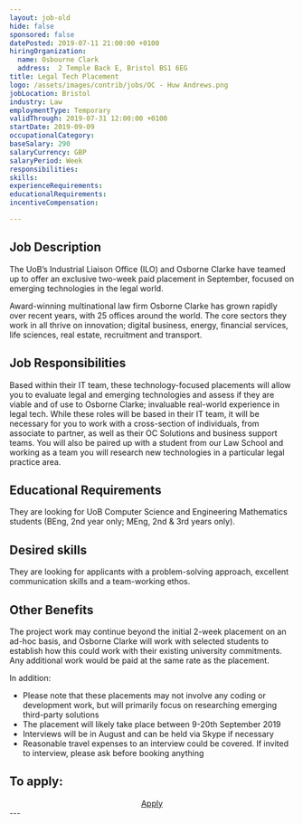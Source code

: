 ```yaml
---
layout: job-old
hide: false
sponsored: false
datePosted: 2019-07-11 21:00:00 +0100
hiringOrganization:
  name: Osbourne Clark
  address:  2 Temple Back E, Bristol BS1 6EG
title: Legal Tech Placement
logo: /assets/images/contrib/jobs/OC - Huw Andrews.png
jobLocation: Bristol
industry: Law
employmentType: Temporary
validThrough: 2019-07-31 12:00:00 +0100
startDate: 2019-09-09
occupationalCategory:
baseSalary: 290
salaryCurrency: GBP
salaryPeriod: Week
responsibilities:
skills:
experienceRequirements:
educationalRequirements:
incentiveCompensation:

---
```


## Job Description
The UoB’s Industrial Liaison Office (ILO) and Osborne Clarke have teamed up to offer an exclusive two-week paid placement in September, focused on emerging technologies in the legal world.

Award-winning multinational law firm Osborne Clarke has grown rapidly over recent years, with 25 offices around the world. The core sectors they work in all thrive on innovation; digital business, energy, financial services, life sciences, real estate, recruitment and transport.

## Job Responsibilities
Based within their IT team, these technology-focused placements will allow you to evaluate legal and emerging technologies and assess if they are viable and of use to Osborne Clarke; invaluable real-world experience in legal tech. While these roles will be based in their IT team, it will be necessary for you to work with a cross-section of individuals, from associate to partner, as well as their OC Solutions and business support teams. You will also be paired up with a student from our Law School and working as a team you will research new technologies in a particular legal practice area.

## Educational Requirements
They are looking for UoB Computer Science and Engineering Mathematics students (BEng, 2nd year only; MEng, 2nd & 3rd years only).

## Desired skills
They are looking for applicants with a problem-solving approach, excellent communication skills and a team-working ethos.

## Other Benefits

The project work may continue beyond the initial 2-week placement on an ad-hoc basis, and Osborne Clarke will work with selected students to establish how this could work with their existing university commitments. Any additional work would be paid at the same rate as the placement.

In addition:
 
* Please note that these placements may not involve any coding or development work, but will primarily focus on researching emerging third-party solutions
* The placement will likely take place between 9-20th September 2019
* Interviews will be in August and can be held via Skype if necessary
* Reasonable travel expenses to an interview could be covered. If invited to interview, please ask before booking anything



## To apply:

<div class="to-apply" style="text-align: center">
  <a class="btn btn--dark" style="margin: 20px" href="https://fsr.cvmailuk.com/osborneclarkefuturetrainees/main.cfm?page=jobSpecific&jobId=45070&rcd=28008&queryString=srxksl%3D1&srxksl=1">
    Apply
  </a>
</div>
---
